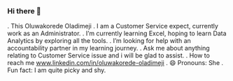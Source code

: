 ### Hi there 👋

. This Oluwakorede Oladimeji
. I am a Customer Service expect, currently work as an Administrator.
. I’m currently learning Excel, hoping to learn Data Analytics by exploring all the tools.
. I’m looking for help with an accountability partner in my learning journey.
. Ask me about anything relating to Customer Service issue and i will be glad to assist.
. How to reach me www.linkedin.com/in/oluwakorede-oladimeji 
. 😄 Pronouns: She
. Fun fact: I am quite picky and shy.
